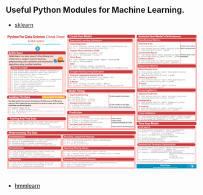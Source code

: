## Useful Python Modules for Machine Learning.  
* [sklearn](http://scikit-learn.org/stable/user_guide.html)    
<div align="center">  
  <img src="sklearn.png"><br><br>  
</div>  

* [hmmlearn](http://hmmlearn.readthedocs.io/en/latest/)    
